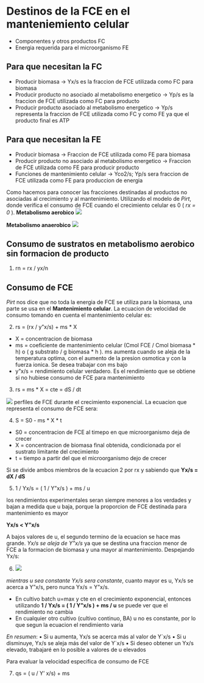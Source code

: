 # Destinos de la FCE en el manteniemiento celular

- Componentes y otros productos FC
- Energia requerida para el microorganismo FE

## Para que necesitan la FC

- Producir biomasa → Yx/s es la fraccion de FCE utilizada como FC para biomasa
- Producir producto no asociado al metabolismo energetico → Yp/s es la fraccion de FCE utilizada como FC para producto
- Producir producto asociado al metabolismo energetico → Yp/s representa la fraccion de FCE utilizada como FC y como FE ya que el producto final es ATP

## Para que necesitan la FE

- Producir biomasa → Fraccion de FCE utilizada como FE para biomasa
- Producir producto no asociado al metabolismo energetico → Fraccion de FCE utilizada como FE para producir producto
- Funciones de mantenimiento celular → Yco2/s; Yp/s sera fraccion de FCE utilizada como FE para produccion de energia

Como hacemos para conocer las fracciones destinadas al productos no asociadas al crecimiento y al mantenimiento. Utilizando el modelo de *Pirt*, donde verifica el consumo de FCE cuando el crecimiento celular es 0 ( *rx = 0* ).
**Metabolismo aerobico**
![](https://i.imgur.com/u0kd80P.png)

**Metabolismo anaerobico**
![](https://i.imgur.com/4bOAmU8.png)

## Consumo de sustratos en metabolismo aerobico sin formacion de producto

1. rn = rx / yx/n

## Consumo de FCE

*Pirt* nos dice que no toda la energia de FCE se utiliza para la biomasa, una parte se usa en el **Mantenimiento celular**. La ecuacion de velocidad de consumo tomando en cuenta el mantenimiento celular es:

2. rs = (rx / y”x/s) + ms * X

- X = concentracion de biomasa
- ms = coeficiente de mantenimiento celular (Cmol FCE / Cmol biomasa * h) o ( g substrato / g biomasa * h ). ms aumenta cuando se aleja de la temperatura optima, con el aumento de la presion osmotica y con la fuerza ionica. Se desea trabajar con ms bajo
- y”x/s = rendimiento celular verdadero. Es el rendimiento que se obtiene si no hubiese consumo de FCE para mantenimiento

3. rs = ms * X = cte = dS / dt

![](https://i.imgur.com/WFsBDHP.png)
perfiles de FCE durante el crecimiento exponencial. La ecuacion que representa el consumo de FCE sera:

4. S = S0 - ms * X * t

- S0 = concentracion de FCE al timepo en que microorganismo deja de crecer
- X = concentracion de biomasa final obtenida, condicionada por el sustrato limitante del crecimiento
- t = tiempo a partir del que el microorganismo dejo de crecer

Si se divide ambos miembros de la ecuacion 2 por rx y sabiendo que **Yx/s = dX / dS**

5. 1 / Yx/s = ( 1 / Y”x/s ) + ms / u

los rendimientos experimentales seran siempre menores a los verdades y bajan a medida que u baja, porque la proporcion de FCE destinada para mantenimiento es mayor

**Yx/s < Y”x/s**

A bajos valores de u, el segundo termino de la ecuacion se hace mas grande. *Yx/s se aleja de Y”x/s* ya que se destina una fraccion menor de FCE a la formacion de biomasa y una mayor al mantenimiento. Despejando Yx/s:

6. ![](https://i.imgur.com/hzHldS4.png)

*mientras u sea constante Yx/s sera constante*, cuanto mayor es u, Yx/s se acerca a Y”x/s, pero nunca Yx/s = Y”x/s.
- En cultivo batch u=max y cte en el crecimiento exponencial, entonces utilizando **1 / Yx/s = ( 1 / Y”x/s ) + ms / u** se puede ver que el rendimiento no cambia
- En cualquier otro cultivo (cultivo continuo, BA) u no es constante, por lo que segun la ecuacion el rendimiento varia

 *En resumen*:
▪ Si u aumenta, Yx/s se acerca más al valor de Y´x/s
▪ Si u disminuye, Yx/s se aleja más del valor de Y´x/s
▪ Si deseo obtener un Yx/s elevado, trabajaré en lo posible a valores de u elevados

Para evaluar la velocidad especifica de consumo de FCE

7. qs = ( u / Y’ x/s) + ms
